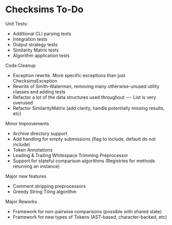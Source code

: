 Checksims To-Do
===============

Unit Tests:
- Additional CLI parsing tests
- Integration tests
- Output strategy tests
- Similarity Matrix tests
- Algorithm application tests

Code Cleanup
- Exception rewrite. More specific exceptions than just ChecksimsException
- Rewrite of Smith-Waterman, removing many otherwise-unused utility classes and adding tests
- Refactor a lot of the data structures used throughout --- List is very overused
- Refactor SimilarityMatrix (add clarity, handle potentially missing results, etc)

Minor Improvements
- Archive directory support
- Add handling for empty submissions (flag to include, default do not include)
- Token Annotations
- Leading & Trailing Whitespace Trimming Preprocessor
- Support for stateful comparison algorithms (Registries for methods returning an instance)

Major new features
- Comment stripping preprocessors
- Greedy String Tiling algorithm

Major Reworks
- Framework for non-pairwise comparisons (possible with shared state)
- Framework for new types of Tokens (AST-based, character-backed, etc)
